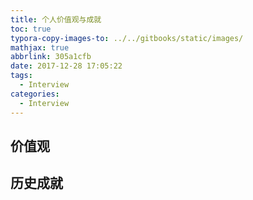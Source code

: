 ```yaml
---
title: 个人价值观与成就
toc: true
typora-copy-images-to: ../../gitbooks/static/images/
mathjax: true
abbrlink: 305a1cfb
date: 2017-12-28 17:05:22
tags:
  - Interview
categories:
  - Interview
---
```


## 价值观


## 历史成就


